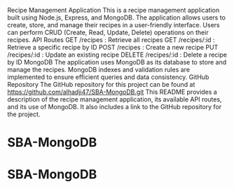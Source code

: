 Recipe Management Application
This is a recipe management application built using Node.js, Express, and MongoDB. The application allows users to create, store, and manage their recipes in a user-friendly interface. Users can perform CRUD (Create, Read, Update, Delete) operations on their recipes.
API Routes
GET /recipes : Retrieve all recipes
GET /recipes/:id : Retrieve a specific recipe by ID
POST /recipes : Create a new recipe
PUT /recipes/:id : Update an existing recipe
DELETE /recipes/:id : Delete a recipe by ID
MongoDB
The application uses MongoDB as its database to store and manage the recipes. MongoDB indexes and validation rules are implemented to ensure efficient queries and data consistency.
GitHub Repository
The GitHub repository for this project can be found at https://github.com/alhadji47/SBA-MongoDB.git
This README provides a description of the recipe management application, its available API routes, and its use of MongoDB. It also includes a link to the GitHub repository for the project.

# SBA-MongoDB
# SBA-MongoDB
